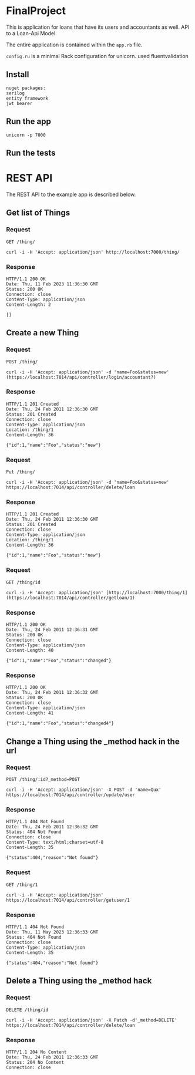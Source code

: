 # FinalProject

This is application for loans that have its users and accountants as well.
API to a Loan-Api Model.

The entire application is contained within the `app.rb` file.

`config.ru` is a minimal Rack configuration for unicorn.
used fluentvalidation

## Install

    nuget packages:
    serilog
    entity framework
    jwt bearer

## Run the app

    unicorn -p 7000

## Run the tests

    

# REST API

The REST API to the example app is described below.

## Get list of Things

### Request

`GET /thing/`

    curl -i -H 'Accept: application/json' http://localhost:7000/thing/

### Response

    HTTP/1.1 200 OK
    Date: Thu, 11 Feb 2023 11:36:30 GMT
    Status: 200 OK
    Connection: close
    Content-Type: application/json
    Content-Length: 2

    []

## Create a new Thing

### Request

`POST /thing/`

    curl -i -H 'Accept: application/json' -d 'name=Foo&status=new' (https://localhost:7014/api/controller/login/accountant?)

### Response

    HTTP/1.1 201 Created
    Date: Thu, 24 Feb 2011 12:36:30 GMT
    Status: 201 Created
    Connection: close
    Content-Type: application/json
    Location: /thing/1
    Content-Length: 36

    {"id":1,"name":"Foo","status":"new"}
    
    
### Request

`Put /thing/`

    curl -i -H 'Accept: application/json' -d 'name=Foo&status=new' https://localhost:7014/api/controller/delete/loan

### Response

    HTTP/1.1 201 Created
    Date: Thu, 24 Feb 2011 12:36:30 GMT
    Status: 201 Created
    Connection: close
    Content-Type: application/json
    Location: /thing/1
    Content-Length: 36

    {"id":1,"name":"Foo","status":"new"}
    

### Request

`GET /thing/id`

    curl -i -H 'Accept: application/json' [http://localhost:7000/thing/1](https://localhost:7014/api/controller/getloan/1)

### Response

    HTTP/1.1 200 OK
    Date: Thu, 24 Feb 2011 12:36:31 GMT
    Status: 200 OK
    Connection: close
    Content-Type: application/json
    Content-Length: 40

    {"id":1,"name":"Foo","status":"changed"}



### Response

    HTTP/1.1 200 OK
    Date: Thu, 24 Feb 2011 12:36:32 GMT
    Status: 200 OK
    Connection: close
    Content-Type: application/json
    Content-Length: 41

    {"id":1,"name":"Foo","status":"changed4"}

## Change a Thing using the _method hack in the url

### Request

`POST /thing/:id?_method=POST`

    curl -i -H 'Accept: application/json' -X POST -d 'name=Qux' https://localhost:7014/api/controller/update/user

### Response

    HTTP/1.1 404 Not Found
    Date: Thu, 24 Feb 2011 12:36:32 GMT
    Status: 404 Not Found
    Connection: close
    Content-Type: text/html;charset=utf-8
    Content-Length: 35

    {"status":404,"reason":"Not found"}

### Request

`GET /thing/1`

    curl -i -H 'Accept: application/json' https://localhost:7014/api/controller/getuser/1

### Response

    HTTP/1.1 404 Not Found
    Date: Thu, 11 May 2023 12:36:33 GMT
    Status: 404 Not Found
    Connection: close
    Content-Type: application/json
    Content-Length: 35

    {"status":404,"reason":"Not found"}

## Delete a Thing using the _method hack

### Request

`DELETE /thing/id`

    curl -i -H 'Accept: application/json' -X Patch -d'_method=DELETE' https://localhost:7014/api/controller/delete/loan

### Response

    HTTP/1.1 204 No Content
    Date: Thu, 24 Feb 2011 12:36:33 GMT
    Status: 204 No Content
    Connection: close

